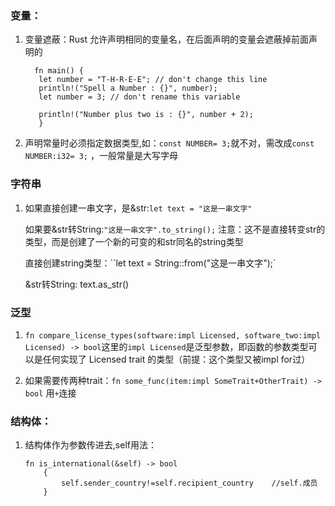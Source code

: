 ### 变量：
1. 变量遮蔽：Rust 允许声明相同的变量名，在后面声明的变量会遮蔽掉前面声明的

   ```
     fn main() {
      let number = "T-H-R-E-E"; // don't change this line
      println!("Spell a Number : {}", number);
      let number = 3; // don't rename this variable
      
      println!("Number plus two is : {}", number + 2);
      }
   ```

2. 声明常量时必须指定数据类型,如：`const NUMBER= 3;`就不对，需改成`const NUMBER:i32= 3;`   ，一般常量是大写字母

### 字符串

1. 如果直接创建一串文字，是&str:`let text = "这是一串文字"`

   如果要&str转String:`"这是一串文字".to_string();`  注意：这不是直接转变str的类型，而是创建了一个新的可变的和str同名的string类型

   直接创建string类型：``let text = String::from("这是一串文字");`

   &str转String: text.as_str()

### 泛型

1. `fn compare_license_types(software:impl Licensed, software_two:impl Licensed) -> bool`这里的`impl Licensed`是泛型参数，即函数的参数类型可以是任何实现了 Licensed trait 的类型（前提：这个类型又被impl for过）

2. 如果需要传两种trait：`fn some_func(item:impl SomeTrait+OtherTrait) -> bool` 用`+`连接

### 结构体：

1. 结构体作为参数传进去,self用法：
   
   ```
   fn is_international(&self) -> bool 
       {
           self.sender_country!=self.recipient_country    //self.成员
       }
   ```
